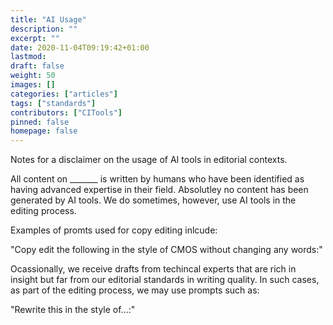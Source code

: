 ```yaml
---
title: "AI Usage"
description: ""
excerpt: ""
date: 2020-11-04T09:19:42+01:00
lastmod: 
draft: false
weight: 50
images: []
categories: ["articles"]
tags: ["standards"]
contributors: ["CITools"]
pinned: false
homepage: false
---
```


Notes for a disclaimer on the usage of AI tools in editorial contexts.

All content on _______ is written by humans who have been identified as having advanced expertise in their field. Absolutley no content has been generated by AI tools. We do sometimes, however, use AI tools in the editing process.

Examples of promts used for copy editing inlcude:

"Copy edit the following in the style of CMOS without changing any words:"

Ocassionally, we receive drafts from techincal experts that are rich in insight but far from our editorial standards in writing quality. In such cases, as part of the editing process, we may use prompts such as:

"Rewrite this in the style of...:"